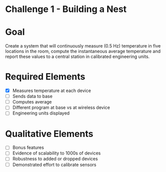 # Challenge 1 - Building a Nest

# Goal
Create a system that will continuously measure (0.5 Hz) temperature in five locations in the room, compute the instantaneous average temperature and report these values to a central station in calibrated engineering units.

# Required Elements

- [X] Measures temperature at each device
- [ ] Sends data to base 
- [ ] Computes average
- [ ] Different program at base vs at wireless device
- [ ] Engineering units displayed

# Qualitative Elements

- [ ] Bonus features
- [ ] Evidence of scalability to 1000s of devices
- [ ] Robustness to added or dropped devices
-[ ] Demonstrated effort to calibrate sensors

